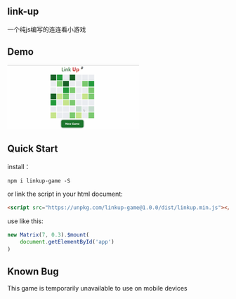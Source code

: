 ## link-up
一个纯js编写的连连看小游戏

## Demo

<img style="width: 300px" src="demo.gif" alt="">

## Quick Start

install：
```
npm i linkup-game -S
```

or link the script in your html document:

```html
<script src="https://unpkg.com/linkup-game@1.0.0/dist/linkup.min.js"></script>
```

use like this:

```js
new Matrix(7, 0.3).$mount(
    document.getElementById('app')
)
```

## Known Bug

This game is temporarily unavailable to use on mobile devices 